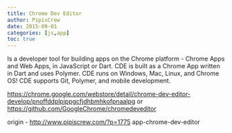 ```yaml
---
title: Chrome Dev Editor
author: PipisCrew
date: 2015-09-01
categories: [js,app]
toc: true
---
```


Is a developer tool for building apps on the Chrome platform - Chrome Apps and Web Apps, in JavaScript or Dart. CDE is built as a Chrome App written in Dart and uses Polymer. CDE runs on Windows, Mac, Linux, and Chrome OS! CDE supports Git, Polymer, and mobile development.

https://chrome.google.com/webstore/detail/chrome-dev-editor-develop/pnoffddplpippgcfjdhbmhkofpnaalpg
or
https://github.com/GoogleChrome/chromedeveditor

origin - http://www.pipiscrew.com/?p=1775 app-chrome-dev-editor